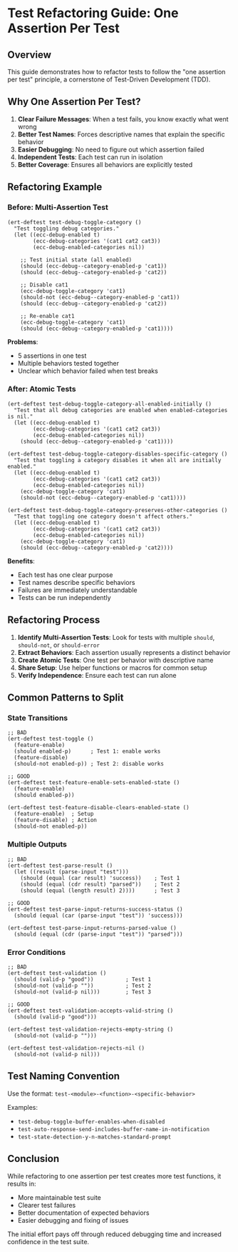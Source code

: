 <!-- ---
!-- Timestamp: 2025-05-25 02:48:00
!-- Author: ywatanabe
!-- File: /home/ywatanabe/.dotfiles/.emacs.d/lisp/emacs-claude-code/docs/test-refactoring-guide.md
!-- --- -->

# Test Refactoring Guide: One Assertion Per Test

## Overview

This guide demonstrates how to refactor tests to follow the "one assertion per test" principle, a cornerstone of Test-Driven Development (TDD).

## Why One Assertion Per Test?

1. **Clear Failure Messages**: When a test fails, you know exactly what went wrong
2. **Better Test Names**: Forces descriptive names that explain the specific behavior
3. **Easier Debugging**: No need to figure out which assertion failed
4. **Independent Tests**: Each test can run in isolation
5. **Better Coverage**: Ensures all behaviors are explicitly tested

## Refactoring Example

### Before: Multi-Assertion Test

```elisp
(ert-deftest test-debug-toggle-category ()
  "Test toggling debug categories."
  (let ((ecc-debug-enabled t)
        (ecc-debug-categories '(cat1 cat2 cat3))
        (ecc-debug-enabled-categories nil))
    
    ;; Test initial state (all enabled)
    (should (ecc-debug--category-enabled-p 'cat1))
    (should (ecc-debug--category-enabled-p 'cat2))
    
    ;; Disable cat1
    (ecc-debug-toggle-category 'cat1)
    (should-not (ecc-debug--category-enabled-p 'cat1))
    (should (ecc-debug--category-enabled-p 'cat2))
    
    ;; Re-enable cat1
    (ecc-debug-toggle-category 'cat1)
    (should (ecc-debug--category-enabled-p 'cat1))))
```

**Problems**:
- 5 assertions in one test
- Multiple behaviors tested together
- Unclear which behavior failed when test breaks

### After: Atomic Tests

```elisp
(ert-deftest test-debug-toggle-category-all-enabled-initially ()
  "Test that all debug categories are enabled when enabled-categories is nil."
  (let ((ecc-debug-enabled t)
        (ecc-debug-categories '(cat1 cat2 cat3))
        (ecc-debug-enabled-categories nil))
    (should (ecc-debug--category-enabled-p 'cat1))))

(ert-deftest test-debug-toggle-category-disables-specific-category ()
  "Test that toggling a category disables it when all are initially enabled."
  (let ((ecc-debug-enabled t)
        (ecc-debug-categories '(cat1 cat2 cat3))
        (ecc-debug-enabled-categories nil))
    (ecc-debug-toggle-category 'cat1)
    (should-not (ecc-debug--category-enabled-p 'cat1))))

(ert-deftest test-debug-toggle-category-preserves-other-categories ()
  "Test that toggling one category doesn't affect others."
  (let ((ecc-debug-enabled t)
        (ecc-debug-categories '(cat1 cat2 cat3))
        (ecc-debug-enabled-categories nil))
    (ecc-debug-toggle-category 'cat1)
    (should (ecc-debug--category-enabled-p 'cat2))))
```

**Benefits**:
- Each test has one clear purpose
- Test names describe specific behaviors
- Failures are immediately understandable
- Tests can be run independently

## Refactoring Process

1. **Identify Multi-Assertion Tests**: Look for tests with multiple `should`, `should-not`, or `should-error`
2. **Extract Behaviors**: Each assertion usually represents a distinct behavior
3. **Create Atomic Tests**: One test per behavior with descriptive name
4. **Share Setup**: Use helper functions or macros for common setup
5. **Verify Independence**: Ensure each test can run alone

## Common Patterns to Split

### State Transitions
```elisp
;; BAD
(ert-deftest test-toggle ()
  (feature-enable)
  (should enabled-p)      ; Test 1: enable works
  (feature-disable)  
  (should-not enabled-p)) ; Test 2: disable works

;; GOOD
(ert-deftest test-feature-enable-sets-enabled-state ()
  (feature-enable)
  (should enabled-p))

(ert-deftest test-feature-disable-clears-enabled-state ()
  (feature-enable)  ; Setup
  (feature-disable) ; Action
  (should-not enabled-p))
```

### Multiple Outputs
```elisp
;; BAD
(ert-deftest test-parse-result ()
  (let ((result (parse-input "test")))
    (should (equal (car result) 'success))    ; Test 1
    (should (equal (cdr result) "parsed"))    ; Test 2
    (should (equal (length result) 2))))      ; Test 3

;; GOOD
(ert-deftest test-parse-input-returns-success-status ()
  (should (equal (car (parse-input "test")) 'success)))

(ert-deftest test-parse-input-returns-parsed-value ()
  (should (equal (cdr (parse-input "test")) "parsed")))
```

### Error Conditions
```elisp
;; BAD
(ert-deftest test-validation ()
  (should (valid-p "good"))          ; Test 1
  (should-not (valid-p ""))          ; Test 2
  (should-not (valid-p nil)))        ; Test 3

;; GOOD
(ert-deftest test-validation-accepts-valid-string ()
  (should (valid-p "good")))

(ert-deftest test-validation-rejects-empty-string ()
  (should-not (valid-p "")))

(ert-deftest test-validation-rejects-nil ()
  (should-not (valid-p nil)))
```

## Test Naming Convention

Use the format: `test-<module>-<function>-<specific-behavior>`

Examples:
- `test-debug-toggle-buffer-enables-when-disabled`
- `test-auto-response-send-includes-buffer-name-in-notification`
- `test-state-detection-y-n-matches-standard-prompt`

## Conclusion

While refactoring to one assertion per test creates more test functions, it results in:
- More maintainable test suite
- Clearer test failures
- Better documentation of expected behaviors
- Easier debugging and fixing of issues

The initial effort pays off through reduced debugging time and increased confidence in the test suite.

<!-- EOF -->
